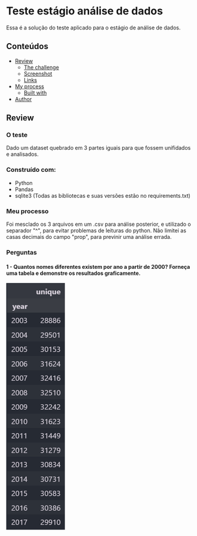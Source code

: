 # Teste estágio análise de dados

Essa é a solução do teste aplicado para o estágio de análise de dados.

## Conteúdos

- [Review](#review)
  - [The challenge](#the-challenge)
  - [Screenshot](#screenshot)
  - [Links](#links)
- [My process](#my-process)
  - [Built with](#built-with)
- [Author](#author)

## Review

### O teste

Dado um dataset quebrado em 3 partes iguais para que fossem unifidados e analisados.

### Construído com:

- Python
- Pandas 
- sqlite3
(Todas as bibliotecas e suas versões estão no requirements.txt)


### Meu processo

Foi mesclado os 3 arquivos em um .csv para análise posterior, e utilizado o separador "^", para evitar problemas de leituras do python. Não limitei as casas decimais do campo "prop", para previnir uma análise errada. 

### Perguntas

#### 1 - Quantos nomes diferentes existem por ano a partir de 2000? Forneça uma tabela e demonstre os resultados graficamente.

![](/images/1.png)
